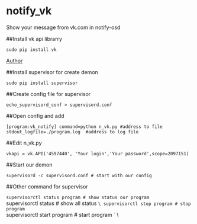 notify_vk
=========

Show your message from vk.com in notify-osd

##Install vk api librarry

`sudo pip install vk`
 
[Author](https://github.com/dimka665/vk)
 
##Install supervisor for create demon
 
`sudo pip install supervisor` 
 
##Create config file for supervisor
 
`echo_supervisord_conf > supervisord.conf`
 
##Open config and add

`[program:vk_notify]
command=python n_vk.py #address to file
stdout_logfile=./program.log  #address to log file `

##Edit n_vk.py

`vkapi = vk.API('4597440', 'Your login','Your password',scope=2097151)`

##Start our demon

`supervisord -c supervisord.conf # start with our config`

##Other command for supervisor

`supervisorctl status program # show status our program` \
supervisorctl status # show all status ` \
supervisorctl stop program # stop program ` \
supervisorctl start program # start program ` \
 
